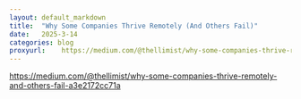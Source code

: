 ```yaml
---
layout: default_markdown
title:  "Why Some Companies Thrive Remotely (And Others Fail)"
date:   2025-3-14
categories: blog
proxyurl:    https://medium.com/@thellimist/why-some-companies-thrive-remotely-and-others-fail-a3e2172cc71a
---
```


https://medium.com/@thellimist/why-some-companies-thrive-remotely-and-others-fail-a3e2172cc71a